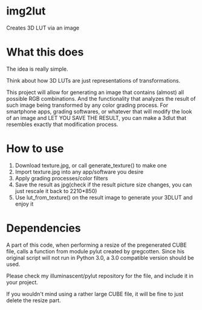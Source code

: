 # img2lut
Creates 3D LUT via an image

# What this does
The idea is really simple.

Think about how 3D LUTs are just representations of transformations.

This project will allow for generating an image that contains (almost) all possible RGB combinations. And the functionality that analyzes the result of such image being transformed by any color grading process. For smartphone apps, grading softwares, or whatever that will modify the look of an image and LET YOU SAVE THE RESULT, you can make a 3dlut that resembles exactly that modification process.

# How to use
1. Download texture.jpg, or call generate_texture() to make one
2. Import texture.jpg into any app/software you desire
3. Apply grading processes/color filters
4. Save the result as jpg(check if the result picture size changes, you can just rescale it back to 2210*850)
5. Use lut_from_texture() on the result image to generate your 3DLUT and enjoy it

# Dependencies
A part of this code, when performing a resize of the pregenerated CUBE file, calls a function from module pylut created by gregcotten. Since his original script will not run in Python 3.0, a 3.0 compatible version should be used. 

Please check my illuminascent/pylut repository for the file, and include it in your project.

If you wouldn't mind using a rather large CUBE file, it will be fine to just delete the resize part.
